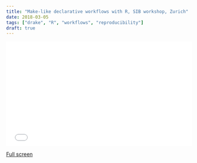```yaml
---
title: "Make-like declarative workflows with R, SIB workshop, Zurich"
date: 2018-03-05
tags: ["drake", "R", "workflows", "reproducibility"]
draft: true
---
```


<div style="position:relative;padding-top:56.25%;">
  <iframe src="../../drake-sib-zurich/" frameborder="0" allowfullscreen
    style="position:absolute;top:0;left:0;width:100%;height:100%;"></iframe>
</div>

[Full screen](../../drake-sib-zurich/)
